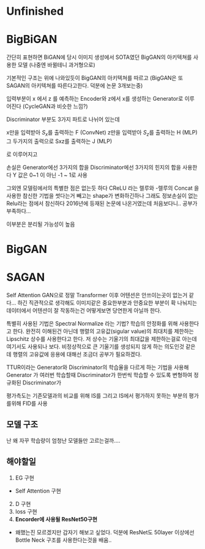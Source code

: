 
# Unfinished

# BigBiGAN

간단히 표현하면 BiGAN에 당시 이미지 생성에서 SOTA였던 BigGAN의 아키텍쳐를 사용한 모델 (나중엔 바뀔테니 과거형으로)

기본적인 구조는 위에 나와있듯이 BigGAN의 아키텍쳐를 따르고 (BigGAN은 또 SAGAN의 아키텍쳐를 따른다고한다. 덕분에 논문 3개보는중)

입력부분이 x 에서 z 를 예측하는 Encoder와 z에서 x를 생성하는 Generator로 이루어진다 (CycleGAN과 비슷한 느낌?)


Discriminator 부분도 3가지 파트로 나뉘어 있는데 

x만을 입력받아 $S_x$를 출력하는 F (ConvNet)
z만을 입력받아 $S_z$를 출력하는 H (MLP)
그 두가지의 출력으로 Sxz를 출력하는 J (MLP) 

로 이루어지고 

손실은 Generator에선 3가지의 합을
Discriminator에선 3가지의 힌지의 합을 사용한다
Y 값은 0~1 이 아닌 -1 ~ 1로 사용

그외엔 모델링에서의 특별한 점은 없는듯 하다
CReLU 라는 렐루와 -렐루의 Concat 을 사용한 참신한 기법을 썻다는거 빼고는
shape가 변화하긴하나 그래도 정보손실이 없는 Relu라는 점에서 참신하다
2016년에 등재된 논문에 나온거였는데 처음보다니.. 공부가 부족하다...




이부분은 분리될 가능성이 높음
# BigGAN



# SAGAN 
Self Attention GAN으로 정말 Transformer 이후 어텐션은 안쓰이는곳이 없는거 같다...
하긴 직관적으로 생각해도 이미지같은 중요한부분과 안중요한 부분이 확 나눠지는 데이터에서
어텐션이 잘 작동하는건 어떻게보면 당연한게 아닐까 한다.

특별히 사용된 기법은 
Spectral Normalize 라는 기법?
학습의 안정화를 위해 사용한다고 한다.
완전히 이해된건 아닌데 행렬의 고유값(sigular value)의 최대치를 제한하는 Lipschitz 상수를 사용한다고 한다.
저 상수는 기울기의 최대값을 제한하는걸로 아는데 여기서도 사용되나 보다.
비정상적으로 큰 기울기를 생성되지 않게 하는 의도인것 같은데
행렬의 고유값에 응용에 대해선 조금더 공부가 필요하겠다.

TTUR이라는 Generator와 Discriminator의 학습율을 다르게 하는 기법을 사용해
Generator 가 여러번 학습할때 Discriminator가 한번씩 학습할 수 있도록 변형하여
정규화된 Discriminator가 

평가측도는 기존모델과의 비교를 위해 IS를 
그리고 IS에서 평가하지 못하는 부분의 평가를위해 FID를 사용

## 모델 구조






난 왜 자꾸 학습량이 엄청난 모델들만 고르는걸까....






## 해야할일
1. EG 구현
 - Self Attention 구현
2. D 구현
3. loss 구현
4. **Encorder에 사용될 ResNet50구현** 
 - 왜했는진 모르겠지만 갑자기 해보고 싶었다. 덕분에 ResNet도 50layer 이상에선 Bottle Neck 구조를 사용한다는것을 배움..
